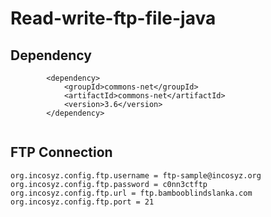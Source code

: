 # Read-write-ftp-file-java

## Dependency
```
        <dependency>
            <groupId>commons-net</groupId>
            <artifactId>commons-net</artifactId>
            <version>3.6</version>
        </dependency>
        
```


## FTP Connection

```
org.incosyz.config.ftp.username = ftp-sample@incosyz.org
org.incosyz.config.ftp.password = c0nn3ctftp
org.incosyz.config.ftp.url = ftp.bambooblindslanka.com
org.incosyz.config.ftp.port = 21

```
